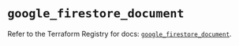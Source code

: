# `google_firestore_document`

Refer to the Terraform Registry for docs: [`google_firestore_document`](https://registry.terraform.io/providers/hashicorp/google-beta/5.43.1/docs/resources/google_firestore_document).
